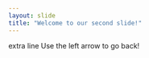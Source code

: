 ```yaml
---
layout: slide
title: "Welcome to our second slide!"
---
```

extra line
Use the left arrow to go back!
